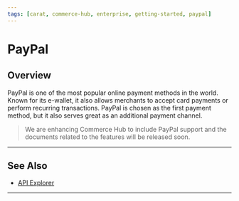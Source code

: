 ```yaml
---
tags: [carat, commerce-hub, enterprise, getting-started, paypal]
---
```


# PayPal


## Overview 

PayPal is one of the most popular online payment methods in the world. Known for its e-wallet, it also allows merchants to accept card payments or perform recurring transactions. PayPal is chosen as the first payment method, but it also serves great as an additional payment channel.

<!-- theme: danger -->
> We are enhancing Commerce Hub to include PayPal support and the documents related to the features will be released soon.

---

## See Also
- [API Explorer](../api/?type=post&path=/payments/v1/charges)


---
